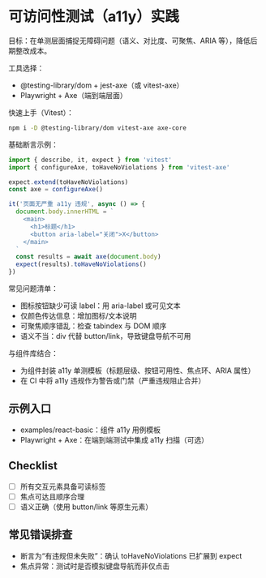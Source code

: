 # 可访问性测试（a11y）实践

目标：在单测层面捕捉无障碍问题（语义、对比度、可聚焦、ARIA 等），降低后期整改成本。

工具选择：
- @testing-library/dom + jest-axe（或 vitest-axe）
- Playwright + Axe（端到端层面）

快速上手（Vitest）：
```bash
npm i -D @testing-library/dom vitest-axe axe-core
```

基础断言示例：
```ts
import { describe, it, expect } from 'vitest'
import { configureAxe, toHaveNoViolations } from 'vitest-axe'

expect.extend(toHaveNoViolations)
const axe = configureAxe()

it('页面无严重 a11y 违规', async () => {
  document.body.innerHTML = `
    <main>
      <h1>标题</h1>
      <button aria-label="关闭">X</button>
    </main>
  `
  const results = await axe(document.body)
  expect(results).toHaveNoViolations()
})
```

常见问题清单：
- 图标按钮缺少可读 label：用 aria-label 或可见文本
- 仅颜色传达信息：增加图标/文本说明
- 可聚焦顺序错乱：检查 tabindex 与 DOM 顺序
- 语义不当：div 代替 button/link，导致键盘导航不可用

与组件库结合：
- 为组件封装 a11y 单测模板（标题层级、按钮可用性、焦点环、ARIA 属性）
- 在 CI 中将 a11y 违规作为警告或门禁（严重违规阻止合并）

## 示例入口
- examples/react-basic：组件 a11y 用例模板
- Playwright + Axe：在端到端测试中集成 a11y 扫描（可选）

## Checklist
- [ ] 所有交互元素具备可读标签
- [ ] 焦点可达且顺序合理
- [ ] 语义正确（使用 button/link 等原生元素）

## 常见错误排查
- 断言为“有违规但未失败”：确认 toHaveNoViolations 已扩展到 expect
- 焦点异常：测试时是否模拟键盘导航而非仅点击